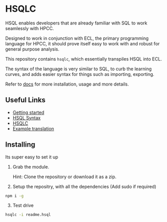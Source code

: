 # HSQLC

HSQL enables developers that are already familiar with SQL to work seamlessly with HPCC.

Designed to work in conjunction with ECL, the primary programming language for HPCC, it should prove itself easy to work with and robust for general purpose analysis.


This repository contains `hsqlc`, which essentially transpiles HSQL into ECL.

The syntax of the language is very similar to SQL, to curb the learning curves, and adds easier syntax for things such as importing, exporting.


Refer to [docs](docs/README.md) for more installation, usage and more details.

## Useful Links

 - [Getting started](docs/README.md)
 - [HSQL Syntax](docs/syntax.md)
 - [HSQLC](docs/hsqlc/README.md)
 - [Example translation](docs/example-translation.md)

## Installing

Its super easy to set it up

1. Grab the module. 
    
    Hint: Clone the repository or download it as a zip.

2. Setup the repositry, with all the dependencies (Add sudo if required)
```sh
npm i -g
``` 
3. Test drive
```sh
hsqlc -i readme.hsql
```